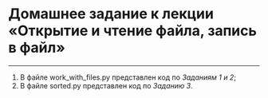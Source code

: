 # Домашнее задание к лекции «Открытие и чтение файла, запись в файл»
___
1. В файле work_with_files.py представлен код по _Заданиям 1 и 2_;
2. В файле sorted.py представлен код по _Заданию 3_.